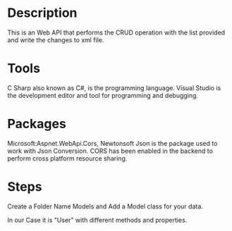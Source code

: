 ﻿# Description
This is an Web API that performs the CRUD operation with the list provided and write the changes to xml file.

# Tools
C Sharp also known as C#, is the programming language. Visual Studio is the development editor and tool for programming and debugging.

# Packages
Microsoft:Aspnet.WebApi.Cors, Newtonsoft Json is the package used to work with Json Conversion. CORS has been enabled in the backend to perform cross platform resource sharing.

# Steps

Create a Folder Name Models and Add a Model class for your data.

In our Case it is "User" with different methods and properties.

